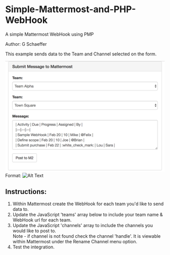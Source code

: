 # Simple-Mattermost-and-PHP-WebHook
A simple Mattermost WebHook using PMP    
    
Author: G Schaeffer    
    
This example sends data to the Team and Channel selected on the form.    
     
![Form Example](https://github.com/gschaeffer/Simple-Mattermost-and-PHP-WebHook/blob/master/screen_capture.png)
Format: ![Alt Text](url)
     
## Instructions:    
1. Within Mattermost create the WebHook for each team you'd like to send data to.     
2. Update the JavaScript 'teams' array below to include your team name & WebHook url for each team.     
3. Update the JavaScript 'channels' array to include the channels you would like to post to.      
   Note - if channel is not found check the channel 'handle'. It is viewable within Mattermost under the Rename Channel menu option.     
4. Test the integration.     
    